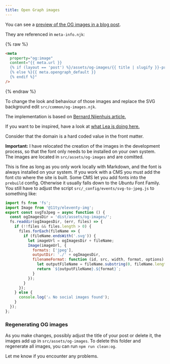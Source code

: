 ```yaml
---
title: Open Graph images
---
```


You can see a [preview of the OG images in a blog post](/blog/open-graph-images/).

They are referenced in `meta-info.njk`:

{% raw %}

```html
<meta
  property="og:image"
  content="{{ meta.url }}
  {% if (layout == 'post') %}/assets/og-images/{{ title | slugify }}-preview.jpeg
  {% else %}{{ meta.opengraph_default }}
  {% endif %}"
/>
```

{% endraw %}

To change the look and behaviour of those images and replace the SVG background edit `src/common/og-images.njk`.

The implementation is based on [Bernard Nijenhuis article.](https://bnijenhuis.nl/notes/automatically-generate-open-graph-images-in-eleventy/)

If you want to be inspired, have a look at [what Lea is doing here.](https://lea.codes/posts/2023-04-25-pseudorandom-numbers-in-eleventy/)

Consider that the domain is a hard coded value in the front matter.

**Important:** I have relocated the creation of the images in the development process, so that the font only needs to be installed on your own system. The images are located in `src/assets/og-images` and are comitted.

This is fine as long as you only work locally with Markdown, and the font is always installed on your system. If you work with a CMS you must add the font cto where the site is built. Some CMS let you add fonts into the `prebuild` config. Otherwise it usually falls down to the _Ubuntu_ Font Family. You still have to adjust the script `src/_config/events/svg-to-jpeg.js` to something like:

```js
import fs from 'fs';
import Image from '@11ty/eleventy-img';
export const svgToJpeg = async function () {
  const ogImagesDir = 'dist/assets/og-images/';
  fs.readdir(ogImagesDir, (err, files) => {
    if (!!files && files.length > 0) {
      files.forEach(fileName => {
        if (fileName.endsWith('.svg')) {
          let imageUrl = ogImagesDir + fileName;
          Image(imageUrl, {
            formats: ['jpeg'],
            outputDir: './' + ogImagesDir,
            filenameFormat: function (id, src, width, format, options) {
              let outputFileName = fileName.substring(0, fileName.length - 4);
              return `${outputFileName}.${format}`;
            }
          });
        }
      });
    } else {
      console.log('⚠ No social images found');
    }
  });
};
```

### Regenerating OG images

As you make changes, possibly adjust the title of your post or delete it, the images add up in `src/assets/og-images`. To delete this folder and regenerate all images, you can run `npm run clean:og`.

Let me know if you encounter any problems.
